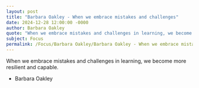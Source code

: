 ```yaml
---
layout: post
title: "Barbara Oakley - When we embrace mistakes and challenges"
date: 2024-12-28 12:00:00 -0000
author: Barbara Oakley
quote: "When we embrace mistakes and challenges in learning, we become more resilient and capable."
subject: Focus
permalink: /Focus/Barbara Oakley/Barbara Oakley - When we embrace mistakes and challenges
---
```


When we embrace mistakes and challenges in learning, we become more resilient and capable.

- Barbara Oakley
